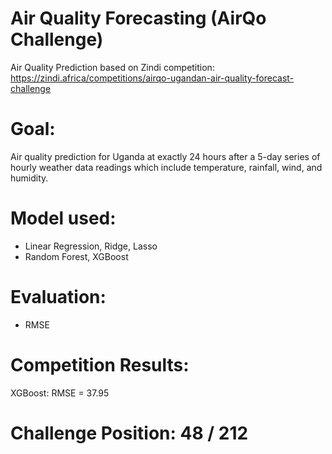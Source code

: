 # Air Quality Forecasting (AirQo Challenge)
Air Quality Prediction based on Zindi competition: https://zindi.africa/competitions/airqo-ugandan-air-quality-forecast-challenge

# Goal:
Air quality prediction for Uganda at exactly 24 hours after a 5-day series of hourly weather data readings which include temperature, rainfall, wind, and humidity.

# Model used:
  - Linear Regression, Ridge, Lasso
  - Random Forest, XGBoost
  
# Evaluation:
  - RMSE
  
# Competition Results:
  XGBoost:        RMSE = 37.95

# Challenge Position:    48 / 212
